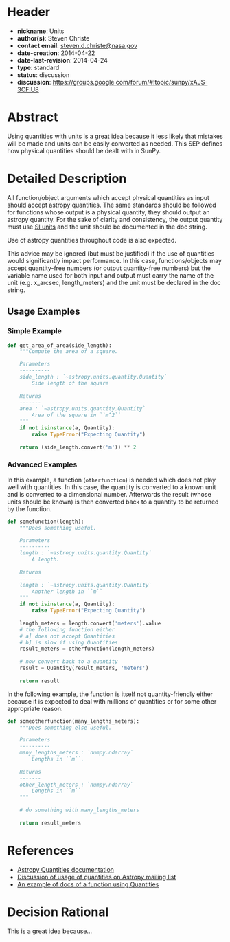 # Header
* **nickname**: Units
* **author(s)**: Steven Christe
* **contact email**: steven.d.christe@nasa.gov
* **date-creation**: 2014-04-22
* **date-last-revision**: 2014-04-24
* **type**: standard
* **status**: discussion
* **discussion**: https://groups.google.com/forum/#!topic/sunpy/xAJS-3CFIU8

# Abstract
Using quantities with units is a great idea because it less likely that mistakes
will be made and units can be easily converted as needed. This SEP defines how physical
quantities should be dealt with in SunPy.

# Detailed Description
All function/object arguments which accept physical quantities as input should accept 
astropy quantities. The same standards should be followed for functions whose output is a physical quantity, they should output an astropy quantity. For the sake of clarity and consistency, the output quantity must use [SI units](http://en.wikipedia.org/wiki/International_System_of_Units) and the unit should be documented in the doc string.

Use of astropy quantities throughout code is also expected. 

This advice may be ignored (but must be justified) if the use of quantities would significantly impact performance. In this case, functions/objects may accept quantity-free numbers (or output quantity-free numbers) but the variable name used for both input and output must carry the name of the unit (e.g. x_arcsec, length_meters) and the unit must be declared in the doc string.

## Usage Examples

### Simple Example

```python
def get_area_of_area(side_length):
    """Compute the area of a square.

    Parameters
    ----------
    side_length : `~astropy.units.quantity.Quantity`
        Side length of the square
    
    Returns
    -------
    area : `~astropy.units.quantity.Quantity`
        Area of the square in ``m^2``
    """
    if not isinstance(a, Quantity):
        raise TypeError("Expecting Quantity")
    
    return (side_length.convert('m')) ** 2
```

### Advanced Examples

In this example, a function (`otherfunction`) is needed which does not play
well with quantities. In this case, the quantity is converted to a known unit and
is converted to a dimensional number. Afterwards the result (whose units should be known)
is then converted back to a quantity to be returned by the function.

```python
def somefunction(length):
    """Does something useful.

    Parameters
    ----------
    length : `~astropy.units.quantity.Quantity`
        A length.
    
    Returns
    -------
    length : `~astropy.units.quantity.Quantity`
        Another length in ``m``
    """
    if not isinstance(a, Quantity):
        raise TypeError("Expecting Quantity")
    
    length_meters = length.convert('meters').value
    # the following function either
    # a] does not accept Quantities
    # b] is slow if using Quantities
    result_meters = otherfunction(length_meters)
    
    # now convert back to a quantity
    result = Quantity(result_meters, 'meters')
    
    return result
```

In the following example, the function is itself not quantity-friendly either because it is expected to deal with millions of quantities or for some other appropriate reason.

```python
def someotherfunction(many_lengths_meters):
    """Does something else useful.

    Parameters
    ----------
    many_lengths_meters : `numpy.ndarray`
        Lengths in ``m``.
    
    Returns
    -------
    other_length_meters : `numpy.ndarray`
        Lengths in ``m``
    """
    
    # do something with many_lengths_meters
    
    return result_meters
```

# References
* [Astropy Quantities documentation](http://astropy.readthedocs.org/en/latest/units/)
* [Discussion of usage of quantities on Astropy mailing list](https://groups.google.com/forum/#!topic/astropy-dev/ZDRZNUiOPBM/discussio)
* [An example of docs of a function using Quantities](https://gammapy.readthedocs.org/en/latest/api/gammapy.spectrum.cosmic_ray_flux.html#gammapy.spectrum.cosmic_ray_flux)

# Decision Rational
This is a great idea because...
